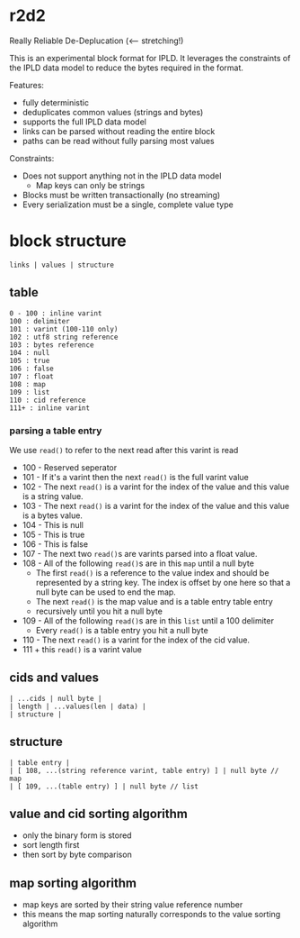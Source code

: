 # r2d2

Really Reliable De-Deplucation (<-- stretching!)

This is an experimental block format for IPLD. It leverages the
constraints of the IPLD data model to reduce the bytes required
in the format.

Features:

* fully deterministic
* deduplicates common values (strings and bytes)
* supports the full IPLD data model
* links can be parsed without reading the entire block
* paths can be read without fully parsing most values

Constraints:

* Does not support anything not in the IPLD data model
  * Map keys can only be strings
* Blocks must be written transactionally (no streaming)
* Every serialization must be a single, complete value type

# block structure

```
links | values | structure
```

## table

```
0 - 100 : inline varint
100 : delimiter
101 : varint (100-110 only)
102 : utf8 string reference
103 : bytes reference
104 : null
105 : true
106 : false
107 : float
108 : map
109 : list
110 : cid reference
111+ : inline varint
```

### parsing a table entry

We use `read()` to refer to the next read after this varint is read

* 100 - Reserved seperator
* 101 - If it's a varint then the next `read()` is the full varint value
* 102 - The next `read()` is a varint for the index of the value and this value is a string value.
* 103 - The next `read()` is a varint for the index of the value and this value is a bytes value.
* 104 - This is null
* 105 - This is true
* 106 - This is false
* 107 - The next two `read()`s are varints parsed into a float value.
* 108 - All of the following `read()`s are in this `map` until a null byte
  * The first `read()` is a reference to the value index and should be represented by a string key. The index is offset by one here so that a null byte can be used to end the map.
  * The next `read()` is the map value and is a table entry table entry
  * recursively until you hit a null byte
* 109 - All of the following `read()`s are in this `list` until a 100 delimiter
  * Every `read()` is a table entry you hit a null byte
* 110 - The next `read()` is a varint for the index of the cid value.
* 111 + this `read()` is a varint value

## cids and values

```
| ...cids | null byte |
| length | ...values(len | data) |
| structure |
```

## structure

```
| table entry |
| [ 108, ...(string reference varint, table entry) ] | null byte // map
| [ 109, ...(table entry) ] | null byte // list
```

## value and cid sorting algorithm

* only the binary form is stored
* sort length first
* then sort by byte comparison

## map sorting algorithm

* map keys are sorted by their string value reference number
* this means the map sorting naturally corresponds to the value sorting algorithm

